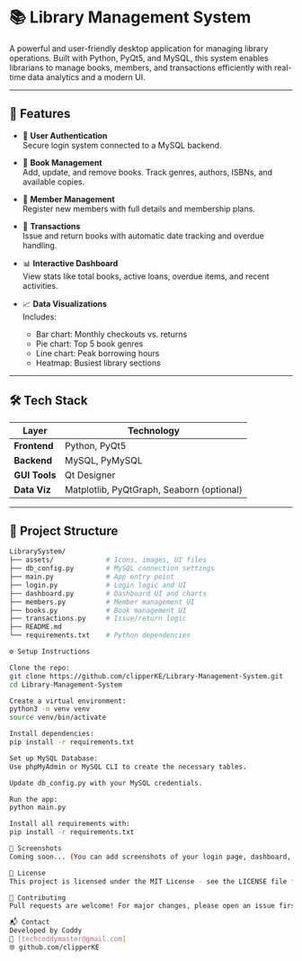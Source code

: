 # 📚 Library Management System

A powerful and user-friendly desktop application for managing library operations. Built with Python, PyQt5, and MySQL, this system enables librarians to manage books, members, and transactions efficiently with real-time data analytics and a modern UI.

---

## 🚀 Features

- 🔐 **User Authentication**  
  Secure login system connected to a MySQL backend.

- 📖 **Book Management**  
  Add, update, and remove books. Track genres, authors, ISBNs, and available copies.

- 👤 **Member Management**  
  Register new members with full details and membership plans.

- 🔁 **Transactions**  
  Issue and return books with automatic date tracking and overdue handling.

- 📊 **Interactive Dashboard**  
  View stats like total books, active loans, overdue items, and recent activities.

- 📈 **Data Visualizations**  
  Includes:
  - Bar chart: Monthly checkouts vs. returns
  - Pie chart: Top 5 book genres
  - Line chart: Peak borrowing hours
  - Heatmap: Busiest library sections

---

## 🛠️ Tech Stack

| Layer        | Technology        |
|--------------|------------------|
| **Frontend** | Python, PyQt5     |
| **Backend**  | MySQL, PyMySQL    |
| **GUI Tools**| Qt Designer       |
| **Data Viz** | Matplotlib, PyQtGraph, Seaborn (optional) |

---

## 📁 Project Structure

```bash
LibrarySystem/
├── assets/             # Icons, images, UI files
├── db_config.py        # MySQL connection settings
├── main.py             # App entry point
├── login.py            # Login logic and UI
├── dashboard.py        # Dashboard UI and charts
├── members.py          # Member management UI
├── books.py            # Book management UI
├── transactions.py     # Issue/return logic
├── README.md
└── requirements.txt    # Python dependencies

⚙️ Setup Instructions

Clone the repo:
git clone https://github.com/clipperKE/Library-Management-System.git
cd Library-Management-System

Create a virtual environment:
python3 -m venv venv
source venv/bin/activate

Install dependencies:
pip install -r requirements.txt

Set up MySQL Database:
Use phpMyAdmin or MySQL CLI to create the necessary tables.

Update db_config.py with your MySQL credentials.

Run the app:
python main.py

Install all requirements with:
pip install -r requirements.txt

🧪 Screenshots
Coming soon... (You can add screenshots of your login page, dashboard, and charts.)

📄 License
This project is licensed under the MIT License - see the LICENSE file for details.

🤝 Contributing
Pull requests are welcome! For major changes, please open an issue first to discuss what you would like to change.

📬 Contact
Developed by Coddy
📧 [techcoddymaster@gmail.com]
🌐 github.com/clipperKE
